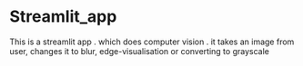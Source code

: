 # Streamlit_app
This is a streamlit app . which does computer vision . it takes an image from user, changes it to blur, edge-visualisation or converting to grayscale
